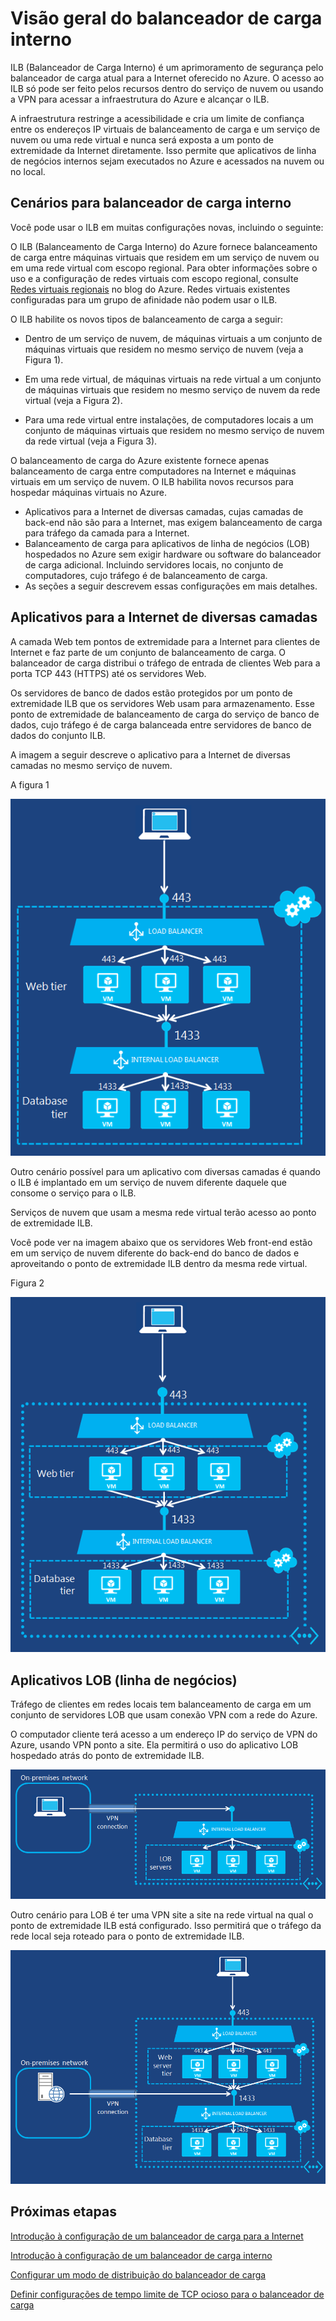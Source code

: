 
<properties 
   pageTitle="Visão geral do balanceador de carga interno | Microsoft Azure"
   description="Visão geral do balanceador de carga interno e seus recursos. Como um balanceador de carga funciona no Azure e possíveis cenários para configurar pontos de extremidade internos"
   services="load-balancer"
   documentationCenter="na"
   authors="joaoma"
   manager="adinah"
   editor="tysonn" />
<tags 
   ms.service="load-balancer"
   ms.devlang="na"
   ms.topic="article"
   ms.tgt_pltfrm="na"
   ms.workload="infrastructure-services"
   ms.date="05/01/2015"
   ms.author="joaoma" />


# Visão geral do balanceador de carga interno

ILB (Balanceador de Carga Interno) é um aprimoramento de segurança pelo balanceador de carga atual para a Internet oferecido no Azure. O acesso ao ILB só pode ser feito pelos recursos dentro do serviço de nuvem ou usando a VPN para acessar a infraestrutura do Azure e alcançar o ILB.
			
A infraestrutura restringe a acessibilidade e cria um limite de confiança entre os endereços IP virtuais de balanceamento de carga e um serviço de nuvem ou uma rede virtual e nunca será exposta a um ponto de extremidade da Internet diretamente. Isso permite que aplicativos de linha de negócios internos sejam executados no Azure e acessados na nuvem ou no local.

## Cenários para balanceador de carga interno

Você pode usar o ILB em muitas configurações novas, incluindo o seguinte:

O ILB (Balanceamento de Carga Interno) do Azure fornece balanceamento de carga entre máquinas virtuais que residem em um serviço de nuvem ou em uma rede virtual com escopo regional. Para obter informações sobre o uso e a configuração de redes virtuais com escopo regional, consulte [Redes virtuais regionais](http://azure.microsoft.com/blog/2014/05/14/regional-virtual-networks/) no blog do Azure. Redes virtuais existentes configuradas para um grupo de afinidade não podem usar o ILB.

O ILB habilite os novos tipos de balanceamento de carga a seguir:

- Dentro de um serviço de nuvem, de máquinas virtuais a um conjunto de máquinas virtuais que residem no mesmo serviço de nuvem (veja a Figura 1).

- Em uma rede virtual, de máquinas virtuais na rede virtual a um conjunto de máquinas virtuais que residem no mesmo serviço de nuvem da rede virtual (veja a Figura 2).

- Para uma rede virtual entre instalações, de computadores locais a um conjunto de máquinas virtuais que residem no mesmo serviço de nuvem da rede virtual (veja a Figura 3).

O balanceamento de carga do Azure existente fornece apenas balanceamento de carga entre computadores na Internet e máquinas virtuais em um serviço de nuvem. O ILB habilita novos recursos para hospedar máquinas virtuais no Azure.

- Aplicativos para a Internet de diversas camadas, cujas camadas de back-end não são para a Internet, mas exigem balanceamento de carga para tráfego da camada para a Internet.
- Balanceamento de carga para aplicativos de linha de negócios (LOB) hospedados no Azure sem exigir hardware ou software do balanceador de carga adicional. Incluindo servidores locais, no conjunto de computadores, cujo tráfego é de balanceamento de carga. 
- As seções a seguir descrevem essas configurações em mais detalhes.

## Aplicativos para a Internet de diversas camadas


A camada Web tem pontos de extremidade para a Internet para clientes de Internet e faz parte de um conjunto de balanceamento de carga. O balanceador de carga distribui o tráfego de entrada de clientes Web para a porta TCP 443 (HTTPS) até os servidores Web.

Os servidores de banco de dados estão protegidos por um ponto de extremidade ILB que os servidores Web usam para armazenamento. Esse ponto de extremidade de balanceamento de carga do serviço de banco de dados, cujo tráfego é de carga balanceada entre servidores de banco de dados do conjunto ILB.

A imagem a seguir descreve o aplicativo para a Internet de diversas camadas no mesmo serviço de nuvem.

A figura 1

![Serviço de nuvem único de balanceamento de carga interno](./media/load-balancer-internal-overview/IC736321.png)

Outro cenário possível para um aplicativo com diversas camadas é quando o ILB é implantado em um serviço de nuvem diferente daquele que consome o serviço para o ILB.

Serviços de nuvem que usam a mesma rede virtual terão acesso ao ponto de extremidade ILB.

Você pode ver na imagem abaixo que os servidores Web front-end estão em um serviço de nuvem diferente do back-end do banco de dados e aproveitando o ponto de extremidade ILB dentro da mesma rede virtual.

Figura 2

![Balanceamento de carga interno entre serviços de nuvem](./media/load-balancer-internal-overview/IC744147.png)

## Aplicativos LOB (linha de negócios)

Tráfego de clientes em redes locais tem balanceamento de carga em um conjunto de servidores LOB que usam conexão VPN com a rede do Azure.

O computador cliente terá acesso a um endereço IP do serviço de VPN do Azure, usando VPN ponto a site. Ela permitirá o uso do aplicativo LOB hospedado atrás do ponto de extremidade ILB.


![Balanceamento de carga interno usando VPN ponto a site](./media/load-balancer-internal-overview/IC744148.png)

Outro cenário para LOB é ter uma VPN site a site na rede virtual na qual o ponto de extremidade ILB está configurado. Isso permitirá que o tráfego da rede local seja roteado para o ponto de extremidade ILB.

![Balanceamento de carga interno usando VPN site a site](./media/load-balancer-internal-overview/IC744150.png)


## Próximas etapas

[Introdução à configuração de um balanceador de carga para a Internet](load-balancer-internet-getstarted.md)

[Introdução à configuração de um balanceador de carga interno](load-balancer-internal-getstarted.md)

[Configurar um modo de distribuição do balanceador de carga](load-balancer-distribution-mode.md)

[Definir configurações de tempo limite de TCP ocioso para o balanceador de carga](load-balancer-tcp-idle-timeout.md)

 

<!---HONumber=July15_HO4-->
